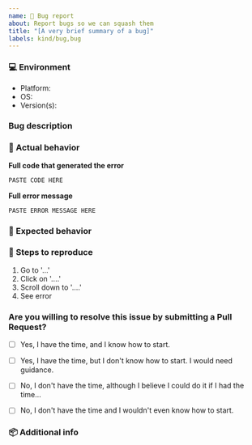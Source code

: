 ```yaml
---
name: 🐞 Bug report
about: Report bugs so we can squash them
title: "[A very brief summary of a bug]"
labels: kind/bug,bug
---
```

<!-- Before submitting a new issue, please make sure that the same issue has not been created already -->

### 💻 Environment
<!-- Info about the platform and Toggl Version. It helps us narrow down the issue to smaller section of our project -->

- Platform: <!-- macOS/Windows/Linux -->
- OS:  <!-- [e.g. ubuntu 20.04, macOS 11.0] -->
- Version(s):  <!-- python --version, node --version -->

### Bug description
<!-- Use this section to clearly and concisely describe the bug. -->

### 🐞 Actual behavior
<!-- A clear and concise description of what happened -->

**Full code that generated the error**

```js
PASTE CODE HERE
```

**Full error message**

```
PASTE ERROR MESSAGE HERE
```

### 💯 Expected behavior
<!-- A clear and concise description of what you expected to happen -->


### 🔨 Steps to reproduce
<!-- Clear steps to reproduce the issue -->

1. Go to '...'
2. Click on '....'
3. Scroll down to '....'
4. See error

### Are you willing to resolve this issue by submitting a Pull Request?

<!--
  Remember that first-time contributors are welcome! 🙌
-->

- [ ] Yes, I have the time, and I know how to start.
- [ ] Yes, I have the time, but I don't know how to start. I would need guidance.
- [ ] No, I don't have the time, although I believe I could do it if I had the time...
- [ ] No, I don't have the time and I wouldn't even know how to start.


<!--
  👋 Have a great day and thank you for the documentation problem report!
-->

### 📦 Additional info
<!-- Error messages, logs and screenshots -->
